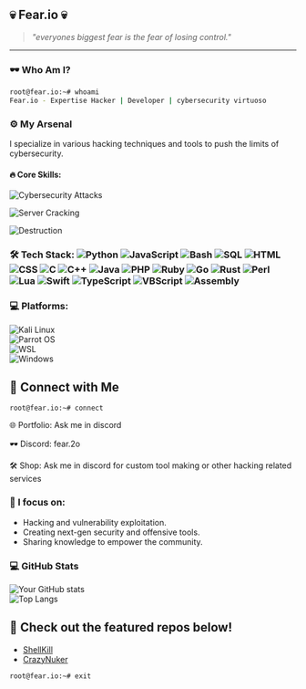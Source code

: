 ## 💀 Fear.io 💀

> _"everyones biggest fear is the fear of losing control."_
---
### 🕶️ **Who Am I?**
```bash
root@fear.io:~# whoami
Fear.io - Expertise Hacker | Developer | cybersecurity virtuoso
```

### ⚙️ **My Arsenal**  
I specialize in various hacking techniques and tools to push the limits of cybersecurity.

#### 🔥 **Core Skills:**
  ![Cybersecurity Attacks](https://img.shields.io/badge/Expertise-Cybersecurity_Attacks-red)
  
 ![Server Cracking](https://img.shields.io/badge/Expertise-Server_Cracking-orange)
  
  ![Destruction](https://img.shields.io/badge/Expertise-Destruction-darkred)


### 🛠️ **Tech Stack**: ![Python](https://img.shields.io/badge/Code-Python-blue) ![JavaScript](https://img.shields.io/badge/Code-JavaScript-yellow) ![Bash](https://img.shields.io/badge/Code-Bash-lightgrey) ![SQL](https://img.shields.io/badge/Code-SQL-orange) ![HTML](https://img.shields.io/badge/Code-HTML-green) ![CSS](https://img.shields.io/badge/Code-CSS-blue) ![C](https://img.shields.io/badge/Code-C-00599C) ![C++](https://img.shields.io/badge/Code-C++-f34b7d) ![Java](https://img.shields.io/badge/Code-Java-red) ![PHP](https://img.shields.io/badge/Code-PHP-777bb4) ![Ruby](https://img.shields.io/badge/Code-Ruby-darkred) ![Go](https://img.shields.io/badge/Code-Go-c7c7c7) ![Rust](https://img.shields.io/badge/Code-Rust-brown) ![Perl](https://img.shields.io/badge/Code-Perl-violet) ![Lua](https://img.shields.io/badge/Code-Lua-blueviolet) ![Swift](https://img.shields.io/badge/Code-Swift-orange) ![TypeScript](https://img.shields.io/badge/Code-TypeScript-blue) ![VBScript](https://img.shields.io/badge/Code-VBScript-green) ![Assembly](https://img.shields.io/badge/Code-Assembly-lightgrey)


### 💻 **Platforms**:  
![Kali Linux](https://img.shields.io/badge/Platform-Kali_Linux-blueviolet)  
![Parrot OS](https://img.shields.io/badge/Platform-Parrot_OS-brightgreen)  
![WSL](https://img.shields.io/badge/Platform-WSL-lightblue)  
![Windows](https://img.shields.io/badge/Platform-Windows-blue)

## 🔗 Connect with Me

```plaintext
root@fear.io:~# connect
```
🌐 Portfolio: Ask me in discord

🕶️ Discord: fear.2o

🛠️ Shop: Ask me in discord for custom tool making or other hacking related services

### 🎯 I focus on:

- Hacking and vulnerability exploitation.
- Creating next-gen security and offensive tools.
- Sharing knowledge to empower the community.

### 💻 **GitHub Stats**

![Your GitHub stats](https://github-readme-stats.vercel.app/api?username=Fear2o&show_icons=true&theme=dark)  
![Top Langs](https://github-readme-stats.vercel.app/api/top-langs/?username=Fear2o&layout=compact&theme=dark)

## 👀 **Check out the featured repos below!**
- [ShellKill](https://github.com/Fear2o/ShellKill)
- [CrazyNuker](https://github.com/Fear2o/CrazyNuker)

```plaintext
root@fear.io:~# exit
```

